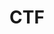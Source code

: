 ---
title: CTF
description: Capture the flag from scratch
image: cover.png

# Badge style
style:
    background: "#2a9d8f"
    color: "#fff"
---